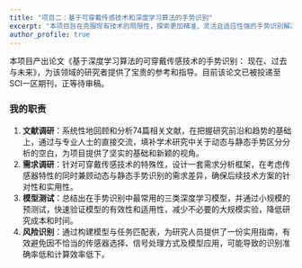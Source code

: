 ```yaml
---
title: "项目二：基于可穿戴传感技术和深度学习算法的手势识别"
excerpt: "本项目旨在克服现有技术的局限性，探索更加精准、灵活且适应性强的手势识别解决方案。"
author_profile: true
---
```


本项目产出论文《基于深度学习算法的可穿戴传感技术的手势识别： 现在、过去与未来》，为该领域的研究者提供了宝贵的参考和指导。目前该论文已被投递至SCI一区期刊，正等待审稿。

### 我的职责
1.	**文献调研**：系统性地回顾和分析74篇相关文献，在把握研究前沿和趋势的基础上，通过与专业人士的直接交流，填补学术研究中关于动态与静态手势区分分析的空白，为项目提供了坚实的基础和新颖的视角。
2.	**需求调研**：针对可穿戴传感技术的特殊性，设计一套需求分析框架，在考虑传感器特性的同时兼顾动态与静态手势识别的需求差异，确保后续技术方案的针对性和实用性。
3.	**模型测试**：总结出在手势识别中最常用的三类深度学习模型，并通过小规模的预测试，快速验证模型的有效性和适用性，减少不必要的大规模实验，降低研究成本和时间。
4.	**风险识别**：通过构建模型与任务匹配表，为研究人员提供了一份实用指南，有效避免因不恰当的传感器选择、信号处理方式及模型应用，可能导致的识别准确率低和计算效率低下。 